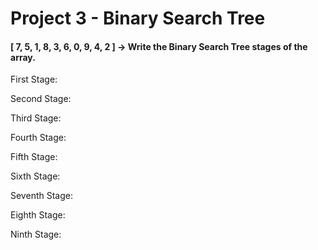 # Project 3 - Binary Search Tree 
#### [ 7, 5, 1, 8, 3, 6, 0, 9, 4, 2 ] -> Write the Binary Search Tree stages of the array.
First Stage:  

Second Stage:  

Third Stage:  

Fourth Stage:  

Fifth Stage:  

Sixth Stage:  

Seventh Stage:  

Eighth Stage:  

Ninth Stage:  
